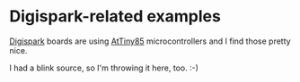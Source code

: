 # Digispark-related examples

[Digispark](http://digistump.com/products/1) boards are using [AtTiny85](https://www.microchip.com/wwwproducts/en/ATtiny85) microcontrollers and I find those pretty nice.

I had a blink source, so I'm throwing it here, too. :-)
